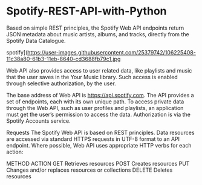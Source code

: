 # Spotify-REST-API-with-Python
Based on simple REST principles, the Spotify Web API endpoints return JSON metadata about music artists, albums, and tracks, directly from the Spotify Data Catalogue.

spotify](https://user-images.githubusercontent.com/25379742/106225408-11c38a80-61b3-11eb-8640-cd3688fb79c1.jpg

Web API also provides access to user related data, like playlists and music that the user saves in the Your Music library. Such access is enabled through selective authorization, by the user.

The base address of Web API is https://api.spotify.com. The API provides a set of endpoints, each with its own unique path. To access private data through the Web API, such as user profiles and playlists, an application must get the user’s permission to access the data. Authorization is via the Spotify Accounts service.

Requests
The Spotify Web API is based on REST principles. Data resources are accessed via standard HTTPS requests in UTF-8 format to an API endpoint. Where possible, Web API uses appropriate HTTP verbs for each action:

METHOD	ACTION
GET	Retrieves resources
POST	Creates resources
PUT	Changes and/or replaces resources or collections
DELETE	Deletes resources
